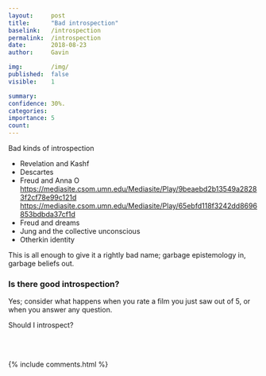 ```yaml
---
layout:     post
title:      "Bad introspection"
baselink:   /introspection
permalink:  /introspection
date:       2018-08-23
author:     Gavin

img:        /img/
published:	false
visible: 	1

summary:    
confidence:	30%.
categories: 
importance: 5
count:		
---
```


Bad kinds of introspection
- Revelation and Kashf
- Descartes
- Freud and Anna O
https://mediasite.csom.umn.edu/Mediasite/Play/9beaebd2b13549a28283f2cf78e99c121d
https://mediasite.csom.umn.edu/Mediasite/Play/65ebfd118f3242dd8696853bdbda37cf1d
- Freud and dreams
- Jung and the collective unconscious
- Otherkin identity

This is all enough to give it a rightly bad name; garbage epistemology in, garbage beliefs out.


### Is there good introspection? 

Yes; consider what happens when you rate a film you just saw out of 5, or when you answer any question.

Should I introspect?

<br><br>

{%  include comments.html %}
